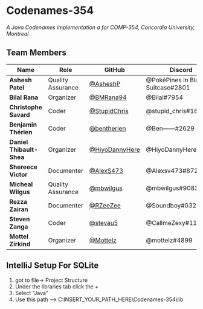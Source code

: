 # Codenames-354
*A Java Codenames implementation a for COMP-354, Concordia University, Montreal*

## Team Members
Name                     | Role              | GitHub                                             | Discord
------------------------ | ----------------- | -------------------------------------------------- | --------------------
**Ashesh Patel**         | Quality Assurance | [@AsheshP](https://github.com/AsheshP)             | @PokéPines in Blank's Suitcase#2801
**Bilal Rana**           | Organizer         | [@BMRana94](https://github.com/BMRana94)           | @Bilal#7954
**Christophe Savard**    | Coder             | [@StupidChris](https://github.com/StupidChris)     | @stupid_chris#1837
**Benjamin Thérien**     | Coder             | [@bentherien](https://github.com/bentherien)       | @Ben——#2629
**Daniel Thibault-Shea** | Organizer         | [@HiyoDannyHere](https://github.com/HiyoDannyHere) | @HiyoDannyHere#2240
**Shereece Victor**      | Documenter        | [@AlexS473](https://github.com/AlexS473)           | @Alexsv473#8726
**Micheal Wilgus**       | Quality Assurance | [@mbwilgus](https://github.com/mbwilgus)           | @mbwilgus#9083
**Rezza Zairan**         | Documenter        | [@RZeeZee](https://github.com/RZeeZee)             | @Soundboy#0320
**Steven Zanga**         | Coder             | [@stevau5](https://github.com/stevau5)             | @CallmeZexy#1123
**Mottel Zirkind**       | Organizer         | [@Mottelz](https://github.com/Mottelz)             | @mottelz#4899

## IntelliJ Setup For SQLite
1. got to file-> Project Structure
2. Under the libraries tab click the + 
3. Select "Java" 
4. Use this path --> C:INSERT_YOUR_PATH_HERE\Codenames-354\lib
